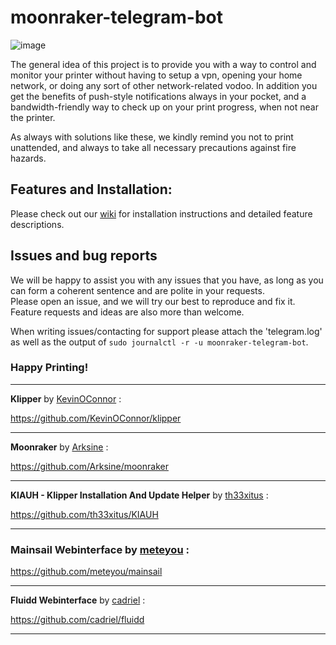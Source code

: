 # moonraker-telegram-bot

![image](https://user-images.githubusercontent.com/51682059/140623765-3b839b4b-40c2-4f87-8969-6cb609f2c5f1.png)


The general idea of this project is to provide you with a way to control and monitor your printer without having to setup a vpn, opening your home network, or doing any sort of other network-related vodoo.
In addition you get the benefits of push-style notifications always in your pocket, and a bandwidth-friendly way to check up on your print progress, when not near the printer.

As always with solutions like these, we kindly remind you not to print unattended, and always to take all necessary precautions against fire hazards.
  
  
## Features and Installation:

Please check out our [wiki](https://github.com/nlef/moonraker-telegram-bot/wiki) for installation instructions and detailed feature descriptions.
  
## Issues and bug reports

We will be happy to assist you with any issues that you have, as long as you can form a coherent sentence and are polite in your requests.  
Please open an issue, and we will try our best to reproduce and fix it.  
Feature requests and ideas are also more than welcome.

When writing issues/contacting for support please attach the 'telegram.log' as well as the output of `sudo journalctl -r -u moonraker-telegram-bot`.




### Happy Printing!





---

**Klipper** by [KevinOConnor](https://github.com/KevinOConnor) :

https://github.com/KevinOConnor/klipper

---
**Moonraker** by [Arksine](https://github.com/Arksine) :

https://github.com/Arksine/moonraker

---

**KIAUH - Klipper Installation And Update Helper** by [th33xitus](https://github.com/th33xitus) :

https://github.com/th33xitus/KIAUH

---

### **Mainsail Webinterface** by [meteyou](https://github.com/meteyou) :

https://github.com/meteyou/mainsail

---

**Fluidd Webinterface** by [cadriel](https://github.com/cadriel) :

https://github.com/cadriel/fluidd

---